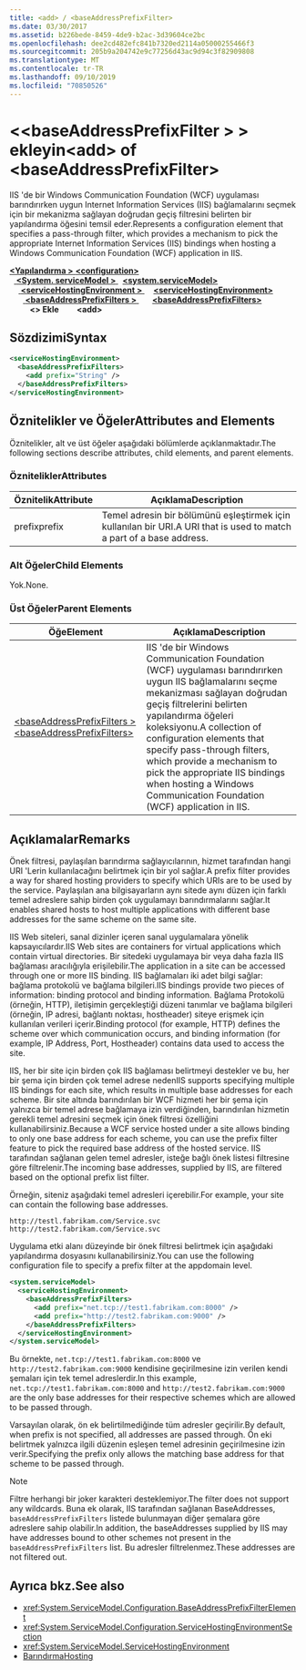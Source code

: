 ```yaml
---
title: <add> / <baseAddressPrefixFilter>
ms.date: 03/30/2017
ms.assetid: b226bede-8459-4de9-b2ac-3d39604ce2bc
ms.openlocfilehash: dee2cd482efc841b7320ed2114a05000255466f3
ms.sourcegitcommit: 205b9a204742e9c77256d43ac9d94c3f82909808
ms.translationtype: MT
ms.contentlocale: tr-TR
ms.lasthandoff: 09/10/2019
ms.locfileid: "70850526"
---
```

# <a name="add-of-baseaddressprefixfilter"></a><span data-ttu-id="8712e-102">\<\<baseAddressPrefixFilter > > ekleyin</span><span class="sxs-lookup"><span data-stu-id="8712e-102">\<add> of \<baseAddressPrefixFilter></span></span>
<span data-ttu-id="8712e-103">IIS 'de bir Windows Communication Foundation (WCF) uygulaması barındırırken uygun Internet Information Services (IIS) bağlamalarını seçmek için bir mekanizma sağlayan doğrudan geçiş filtresini belirten bir yapılandırma öğesini temsil eder.</span><span class="sxs-lookup"><span data-stu-id="8712e-103">Represents a configuration element that specifies a pass-through filter, which provides a mechanism to pick the appropriate Internet Information Services (IIS) bindings when hosting a Windows Communication Foundation (WCF) application in IIS.</span></span>  
  
<span data-ttu-id="8712e-104">[ **\<Yapılandırma >** ](../configuration-element.md)</span><span class="sxs-lookup"><span data-stu-id="8712e-104">[**\<configuration>**](../configuration-element.md)</span></span>\
<span data-ttu-id="8712e-105">&nbsp;&nbsp;[ **\<System. serviceModel >** ](system-servicemodel.md)</span><span class="sxs-lookup"><span data-stu-id="8712e-105">&nbsp;&nbsp;[**\<system.serviceModel>**](system-servicemodel.md)</span></span>\
<span data-ttu-id="8712e-106">&nbsp;&nbsp;&nbsp;&nbsp;[ **\<serviceHostingEnvironment >** ](servicehostingenvironment.md)</span><span class="sxs-lookup"><span data-stu-id="8712e-106">&nbsp;&nbsp;&nbsp;&nbsp;[**\<serviceHostingEnvironment>**](servicehostingenvironment.md)</span></span>\
<span data-ttu-id="8712e-107">&nbsp;&nbsp;&nbsp;&nbsp;&nbsp;&nbsp;[ **\<baseAddressPrefixFilters >** ](baseaddressprefixfilters.md)</span><span class="sxs-lookup"><span data-stu-id="8712e-107">&nbsp;&nbsp;&nbsp;&nbsp;&nbsp;&nbsp;[**\<baseAddressPrefixFilters>**](baseaddressprefixfilters.md)</span></span>\
<span data-ttu-id="8712e-108">&nbsp;&nbsp;&nbsp;&nbsp;&nbsp;&nbsp;&nbsp;&nbsp; **\<> Ekle**</span><span class="sxs-lookup"><span data-stu-id="8712e-108">&nbsp;&nbsp;&nbsp;&nbsp;&nbsp;&nbsp;&nbsp;&nbsp;**\<add>**</span></span>  
  
## <a name="syntax"></a><span data-ttu-id="8712e-109">Sözdizimi</span><span class="sxs-lookup"><span data-stu-id="8712e-109">Syntax</span></span>  
  
```xml  
<serviceHostingEnvironment>
  <baseAddressPrefixFilters>
    <add prefix="String" />
  </baseAddressPrefixFilters>
</serviceHostingEnvironment>
```  
  
## <a name="attributes-and-elements"></a><span data-ttu-id="8712e-110">Öznitelikler ve Öğeler</span><span class="sxs-lookup"><span data-stu-id="8712e-110">Attributes and Elements</span></span>  
 <span data-ttu-id="8712e-111">Öznitelikler, alt ve üst öğeler aşağıdaki bölümlerde açıklanmaktadır.</span><span class="sxs-lookup"><span data-stu-id="8712e-111">The following sections describe attributes, child elements, and parent elements.</span></span>  
  
### <a name="attributes"></a><span data-ttu-id="8712e-112">Öznitelikler</span><span class="sxs-lookup"><span data-stu-id="8712e-112">Attributes</span></span>  
  
|<span data-ttu-id="8712e-113">Öznitelik</span><span class="sxs-lookup"><span data-stu-id="8712e-113">Attribute</span></span>|<span data-ttu-id="8712e-114">Açıklama</span><span class="sxs-lookup"><span data-stu-id="8712e-114">Description</span></span>|  
|---------------|-----------------|  
|<span data-ttu-id="8712e-115">prefix</span><span class="sxs-lookup"><span data-stu-id="8712e-115">prefix</span></span>|<span data-ttu-id="8712e-116">Temel adresin bir bölümünü eşleştirmek için kullanılan bir URI.</span><span class="sxs-lookup"><span data-stu-id="8712e-116">A URI that is used to match a part of a base address.</span></span>|  
  
### <a name="child-elements"></a><span data-ttu-id="8712e-117">Alt Öğeler</span><span class="sxs-lookup"><span data-stu-id="8712e-117">Child Elements</span></span>  
 <span data-ttu-id="8712e-118">Yok.</span><span class="sxs-lookup"><span data-stu-id="8712e-118">None.</span></span>  
  
### <a name="parent-elements"></a><span data-ttu-id="8712e-119">Üst Öğeler</span><span class="sxs-lookup"><span data-stu-id="8712e-119">Parent Elements</span></span>  
  
|<span data-ttu-id="8712e-120">Öğe</span><span class="sxs-lookup"><span data-stu-id="8712e-120">Element</span></span>|<span data-ttu-id="8712e-121">Açıklama</span><span class="sxs-lookup"><span data-stu-id="8712e-121">Description</span></span>|  
|-------------|-----------------|  
|[<span data-ttu-id="8712e-122">\<baseAddressPrefixFilters ></span><span class="sxs-lookup"><span data-stu-id="8712e-122">\<baseAddressPrefixFilters></span></span>](baseaddressprefixfilters.md)|<span data-ttu-id="8712e-123">IIS 'de bir Windows Communication Foundation (WCF) uygulaması barındırırken uygun IIS bağlamalarını seçme mekanizması sağlayan doğrudan geçiş filtrelerini belirten yapılandırma öğeleri koleksiyonu.</span><span class="sxs-lookup"><span data-stu-id="8712e-123">A collection of configuration elements that specify pass-through filters, which provide a mechanism to pick the appropriate IIS bindings when hosting a Windows Communication Foundation (WCF) application in IIS.</span></span>|  
  
## <a name="remarks"></a><span data-ttu-id="8712e-124">Açıklamalar</span><span class="sxs-lookup"><span data-stu-id="8712e-124">Remarks</span></span>  
 <span data-ttu-id="8712e-125">Önek filtresi, paylaşılan barındırma sağlayıcılarının, hizmet tarafından hangi URI 'Lerin kullanılacağını belirtmek için bir yol sağlar.</span><span class="sxs-lookup"><span data-stu-id="8712e-125">A prefix filter provides a way for shared hosting providers to specify which URIs are to be used by the service.</span></span> <span data-ttu-id="8712e-126">Paylaşılan ana bilgisayarların aynı sitede aynı düzen için farklı temel adreslere sahip birden çok uygulamayı barındırmalarını sağlar.</span><span class="sxs-lookup"><span data-stu-id="8712e-126">It enables shared hosts to host multiple applications with different base addresses for the same scheme on the same site.</span></span>  
  
 <span data-ttu-id="8712e-127">IIS Web siteleri, sanal dizinler içeren sanal uygulamalara yönelik kapsayıcılardır.</span><span class="sxs-lookup"><span data-stu-id="8712e-127">IIS Web sites are containers for virtual applications which contain virtual directories.</span></span> <span data-ttu-id="8712e-128">Bir sitedeki uygulamaya bir veya daha fazla IIS bağlaması aracılığıyla erişilebilir.</span><span class="sxs-lookup"><span data-stu-id="8712e-128">The application in a site can be accessed through one or more IIS binding.</span></span> <span data-ttu-id="8712e-129">IIS bağlamaları iki adet bilgi sağlar: bağlama protokolü ve bağlama bilgileri.</span><span class="sxs-lookup"><span data-stu-id="8712e-129">IIS bindings provide two pieces of information: binding protocol and binding information.</span></span> <span data-ttu-id="8712e-130">Bağlama Protokolü (örneğin, HTTP), iletişimin gerçekleştiği düzeni tanımlar ve bağlama bilgileri (örneğin, IP adresi, bağlantı noktası, hostheader) siteye erişmek için kullanılan verileri içerir.</span><span class="sxs-lookup"><span data-stu-id="8712e-130">Binding protocol (for example, HTTP) defines the scheme over which communication occurs, and binding information (for example, IP Address, Port, Hostheader) contains data used to access the site.</span></span>  
  
 <span data-ttu-id="8712e-131">IIS, her bir site için birden çok IIS bağlaması belirtmeyi destekler ve bu, her bir şema için birden çok temel adrese neden</span><span class="sxs-lookup"><span data-stu-id="8712e-131">IIS supports specifying multiple IIS bindings for each site, which results in multiple base addresses for each scheme.</span></span> <span data-ttu-id="8712e-132">Bir site altında barındırılan bir WCF hizmeti her bir şema için yalnızca bir temel adrese bağlamaya izin verdiğinden, barındırılan hizmetin gerekli temel adresini seçmek için önek filtresi özelliğini kullanabilirsiniz.</span><span class="sxs-lookup"><span data-stu-id="8712e-132">Because a WCF service hosted under a site allows binding to only one base address for each scheme, you can use the prefix filter feature to pick the required base address of the hosted service.</span></span> <span data-ttu-id="8712e-133">IIS tarafından sağlanan gelen temel adresler, isteğe bağlı önek listesi filtresine göre filtrelenir.</span><span class="sxs-lookup"><span data-stu-id="8712e-133">The incoming base addresses, supplied by IIS, are filtered based on the optional prefix list filter.</span></span>  
  
 <span data-ttu-id="8712e-134">Örneğin, siteniz aşağıdaki temel adresleri içerebilir.</span><span class="sxs-lookup"><span data-stu-id="8712e-134">For example, your site can contain the following base addresses.</span></span>  
  
```  
http://testl.fabrikam.com/Service.svc  
http://test2.fabrikam.com/Service.svc  
```  
  
 <span data-ttu-id="8712e-135">Uygulama etki alanı düzeyinde bir önek filtresi belirtmek için aşağıdaki yapılandırma dosyasını kullanabilirsiniz.</span><span class="sxs-lookup"><span data-stu-id="8712e-135">You can use the following configuration file to specify a prefix filter at the appdomain level.</span></span>  
  
```xml  
<system.serviceModel>
  <serviceHostingEnvironment>
    <baseAddressPrefixFilters>
      <add prefix="net.tcp://test1.fabrikam.com:8000" />
      <add prefix="http://test2.fabrikam.com:9000" />
    </baseAddressPrefixFilters>
  </serviceHostingEnvironment>
</system.serviceModel>
```  
  
 <span data-ttu-id="8712e-136">Bu örnekte, `net.tcp://test1.fabrikam.com:8000` ve `http://test2.fabrikam.com:9000` kendisine geçirilmesine izin verilen kendi şemaları için tek temel adreslerdir.</span><span class="sxs-lookup"><span data-stu-id="8712e-136">In this example, `net.tcp://test1.fabrikam.com:8000` and `http://test2.fabrikam.com:9000` are the only base addresses for their respective schemes which are allowed to be passed through.</span></span>  
  
 <span data-ttu-id="8712e-137">Varsayılan olarak, ön ek belirtilmediğinde tüm adresler geçirilir.</span><span class="sxs-lookup"><span data-stu-id="8712e-137">By default, when prefix is not specified, all addresses are passed through.</span></span> <span data-ttu-id="8712e-138">Ön eki belirtmek yalnızca ilgili düzenin eşleşen temel adresinin geçirilmesine izin verir.</span><span class="sxs-lookup"><span data-stu-id="8712e-138">Specifying the prefix only allows the matching base address for that scheme to be passed through.</span></span>  
  
> [!NOTE]
> <span data-ttu-id="8712e-139">Filtre herhangi bir joker karakteri desteklemiyor.</span><span class="sxs-lookup"><span data-stu-id="8712e-139">The filter does not support any wildcards.</span></span> <span data-ttu-id="8712e-140">Buna ek olarak, IIS tarafından sağlanan BaseAddresses, `baseAddressPrefixFilters` listede bulunmayan diğer şemalara göre adreslere sahip olabilir.</span><span class="sxs-lookup"><span data-stu-id="8712e-140">In addition, the baseAddresses supplied by IIS may have addresses bound to other schemes not present in the `baseAddressPrefixFilters` list.</span></span> <span data-ttu-id="8712e-141">Bu adresler filtrelenmez.</span><span class="sxs-lookup"><span data-stu-id="8712e-141">These addresses are not filtered out.</span></span>  
  
## <a name="see-also"></a><span data-ttu-id="8712e-142">Ayrıca bkz.</span><span class="sxs-lookup"><span data-stu-id="8712e-142">See also</span></span>

- <xref:System.ServiceModel.Configuration.BaseAddressPrefixFilterElement>
- <xref:System.ServiceModel.Configuration.ServiceHostingEnvironmentSection>
- <xref:System.ServiceModel.ServiceHostingEnvironment>
- [<span data-ttu-id="8712e-143">Barındırma</span><span class="sxs-lookup"><span data-stu-id="8712e-143">Hosting</span></span>](../../../wcf/feature-details/hosting.md)
